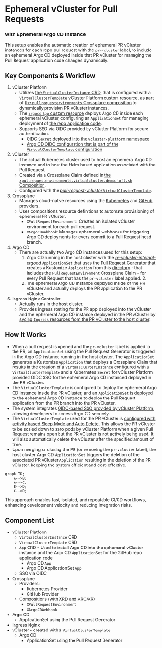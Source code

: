 # Ephemeral vCluster for Pull Requests
### with Ephemeral Argo CD Instance 

This setup enables the automatic creation of ephemeral PR vCluster instances for each repo pull request with the `pr-vcluster` label, to include an ephemeral Argo CD deployed inside that PR vCluster for managing the Pull Request application code changes dynamically.

## Key Components & Workflow
1. vCluster Platform
   - Utilizes [the `VirtualClusterInstance` CRD](https://www.vcluster.com/docs/platform/api/resources/virtualclusterinstance/), that is configured with a `VirtualClusterTemplate` vCluster Platform custom resource, as part of [the `pullrequestenvironments` Crossplane composition](./vcluster-pull-request-environment-composition.yaml) to dynamically provision PR vCluster instances.
   - The [`argocd` `App` custom resource](./argo-cd.yaml) deploys Argo CD inside each ephemeral vCluster, configuring an `ApplicationSet` for managing deployment of [the repo application code](https://github.com/loft-demos/vcluster-platform-demo-app-template/tree/main/src).
   - Supports SSO via OIDC provided by vCluster Platform for secure authentication.
      - [OIDC `Secret` deployed into the `vcluster-platform` namespace](./vcluster-pull-request-environment-composition.yaml#L72-L131)
      - [Argo CD OIDC configuration that is part of the `VirtualClusterTemplate` configuration](../../virtual-cluster-templates/pull-request-vcluster.yaml#L58-L62)
2. vCluster
   - The actual Kubernetes cluster used to host an ephemeral Argo CD instance and to host the Helm based application associated with the Pull Request.
   - Created via a Crossplane Claim defined in [the `xpullrequestenvironments.virtualcluster.demo.loft.sh` Composition](./vcluster-pull-request-environment-definition.yaml).
   - Configured with the [*pull-request-vcluster* `VirtualClusterTemplate`](/vcluster-pull-request-environment-composition.yaml#L37-L39).
3. Crossplane
   - Manages cloud-native resources using the [Kubernetes](https://github.com/loft-demos/loft-demo-base/tree/main/vcluster-platform-demo-generator/crossplane/provider-kubernetes) and [GitHub](https://github.com/loft-demos/loft-demo-base/tree/main/vcluster-platform-demo-generator/crossplane/provider-github) providers.
   - Uses compositions resource definitions to automate provisioning of ephemeral PR vCluster:
     - `XPullRequestEnvironment`: Creates an isolated vCluster environment for each pull request.
     - `XArgoCDWebhook`: Manages ephemeral webhooks for triggering Argo CD deployments for every commit to a Pull Request head branch.
4. Argo CD
   - There are actually two Argo CD instances used for this setup:
      1. Argo CD running in the host cluster with the [*pr-vcluster-internal-argocd*](../../argocd/pr-environments/apps/pr-vcluster-internal-argocd.yaml) `ApplicationSet` that uses the [Pull Request Generator](https://argo-cd.readthedocs.io/en/stable/operator-manual/applicationset/Generators-Pull-Request/) that creates a Kustomize `Application` from this [directory](../../../kustomize-pr) - that includes the `PullRequestEnvironment` Crossplane Claim - for every Pull Request that has the `pr-vcluster` label applied.
         2. 
      2. The ephemeral Argo CD instance deployed inside of the PR vCluster and actually deploys the PR application to the PR vCluster.
5. Ingress Nginx Controller
   - Actually runs in the host cluster.
   - Provides ingress routing for the PR app deployed into the vCluster and the ephemeral Argo CD instance deployed in the PR vCluster by [sycing `Ingress` resources from the PR vCluster to the host cluster](../../virtual-cluster-templates/pull-request-vcluster.yaml#L176-L179).

## How It Works
- When a pull request is opened and the `pr-vcluster` label is applied to the PR, an `ApplicationSet` using the Pull Request Generator is triggered in the Argo CD instance running in the host cluster. The `ApplicationSet` generates a Kustomize `Application` that deploys a Crossplane Claim that results in the creation of a `VirtualClusterInstance` configured with a `VirtualClusterTemplate` and a Kubernetes `Secret` for vCluster Platform provided OIDC SSO for the ephemeral Argo CD instanced deployed in the PR vCluster.
- The `VirtualClusterTemplate` is configured to deploy the ephemeral Argo CD instance inside the PR vCluster, and an `ApplicationSet` is deployed to the ephemeral Argo CD instance to deploy the Pull Request application from the PR branch into the PR vCluster.
- The system integrates [OIDC-based SSO provided by vCluster Platform](https://www.vcluster.com/docs/platform/how-to/oidc-provider), allowing developers to access Argo CD securely.
- The `VirtualClusterTemplate` used for the PR vCluster is [configured with activity based Sleep Mode and Auto Delete](./virtual-cluster-templates/pull-request-vcluster.yaml#L170-L175). This allows the PR vCluster to be scaled down to zero pods by vCluster Platform when a given Pull Request remains open but the PR vCluster is not actively being used. It will also automatically delete the vCluster after the specified amount of time.
- Upon merging or closing the PR (or removing the `pr-vcluster` label), the host cluster Argo CD `ApplicationSet` triggers the deletion of the associated PR vCluster `Application` resulting in the deletion of the PR vCluster, keeping the system efficient and cost-effective.

```mermaid
graph TD;
    A-->B;
    A-->C;
    B-->D;
    C-->D;
```

This approach enables fast, isolated, and repeatable CI/CD workflows, enhancing development velocity and reducing integration risks.

## Component List

- vCluster Platform
  - `VirtualClusterInstance` CRD
  - `VirtualClusterTemplate` CRD
  - `App` CRD - Used to install Argo CD into the ephemeral vCluster instance and the Argo CD `ApplicationSet` for the GitHub repo application code
    - Argo CD `App`
    - Argo CD ApplicationSet `App`
  - SSO via OIDC
- Crossplane
  - Providers:
    - Kubernetes Provider
    - GitHub Provider
  - Compositions (with XRD and XRC/XR)
    - `XPullRequestEnvironment`
    - `XArgoCDWebhook`
- Argo CD
  - ApplicationSet using the Pull Request Generator 
- Ingress Nginx
- vCluster - created with a `VirtualClusterTemplate`
  - Argo CD
    - ApplicationSet using the Pull Request Generator
